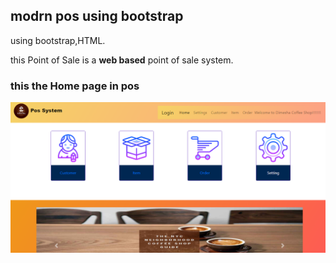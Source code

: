 ## modrn pos using bootstrap
  using bootstrap,HTML.
  
  
  this Point of Sale is a **web based** point of sale system.
  
  ### this the **Home page** in pos
  
  
  
  ![GitHub Logo](https://raw.githubusercontent.com/dimesha/Modern-POS-using-Bootstrap/master/img/web1.png)
  
